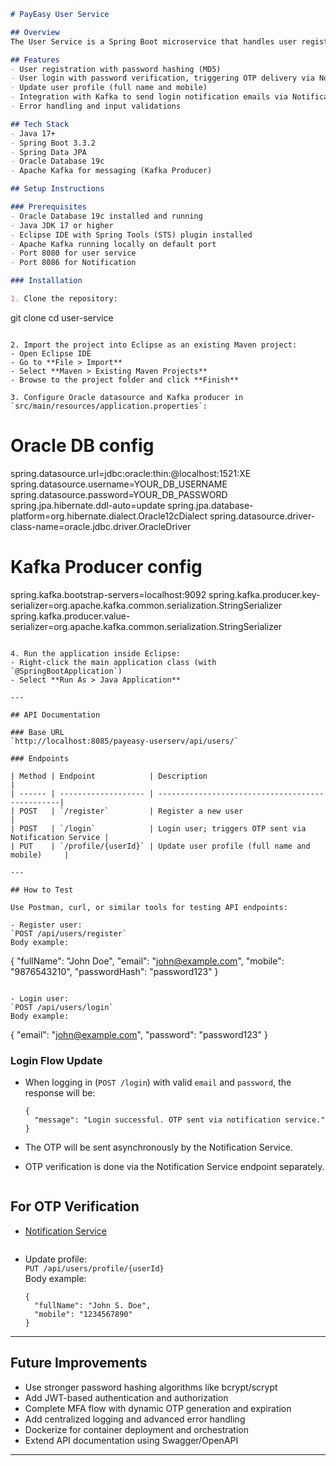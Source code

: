 ```markdown
# PayEasy User Service

## Overview
The User Service is a Spring Boot microservice that handles user registration, login, and profile management for the PayEasy payment platform. User information is securely stored in an Oracle 19c database, and RESTful APIs are exposed for client applications. The login process integrates with the Notification Service via Kafka to handle OTP delivery for multi-factor authentication.

## Features
- User registration with password hashing (MD5)
- User login with password verification, triggering OTP delivery via Notification Service
- Update user profile (full name and mobile)
- Integration with Kafka to send login notification emails via Notification Service
- Error handling and input validations

## Tech Stack
- Java 17+
- Spring Boot 3.3.2
- Spring Data JPA
- Oracle Database 19c
- Apache Kafka for messaging (Kafka Producer)

## Setup Instructions

### Prerequisites
- Oracle Database 19c installed and running
- Java JDK 17 or higher
- Eclipse IDE with Spring Tools (STS) plugin installed
- Apache Kafka running locally on default port
- Port 8080 for user service
- Port 8086 for Notification

### Installation

1. Clone the repository:
   ```
   git clone <your-repo-url>
   cd user-service
   ```

2. Import the project into Eclipse as an existing Maven project:
   - Open Eclipse IDE
   - Go to **File > Import**
   - Select **Maven > Existing Maven Projects**
   - Browse to the project folder and click **Finish**

3. Configure Oracle datasource and Kafka producer in `src/main/resources/application.properties`:
   ```
   # Oracle DB config
   spring.datasource.url=jdbc:oracle:thin:@localhost:1521:XE
   spring.datasource.username=YOUR_DB_USERNAME
   spring.datasource.password=YOUR_DB_PASSWORD
   spring.jpa.hibernate.ddl-auto=update
   spring.jpa.database-platform=org.hibernate.dialect.Oracle12cDialect
   spring.datasource.driver-class-name=oracle.jdbc.driver.OracleDriver

   # Kafka Producer config
   spring.kafka.bootstrap-servers=localhost:9092
   spring.kafka.producer.key-serializer=org.apache.kafka.common.serialization.StringSerializer
   spring.kafka.producer.value-serializer=org.apache.kafka.common.serialization.StringSerializer
   ```

4. Run the application inside Eclipse:
   - Right-click the main application class (with `@SpringBootApplication`)
   - Select **Run As > Java Application**

---

## API Documentation

### Base URL
`http://localhost:8085/payeasy-userserv/api/users/`

### Endpoints

| Method | Endpoint            | Description                                      |
| ------ | ------------------- | ------------------------------------------------|
| POST   | `/register`         | Register a new user                             |
| POST   | `/login`            | Login user; triggers OTP sent via Notification Service |
| PUT    | `/profile/{userId}` | Update user profile (full name and mobile)     |

---

## How to Test

Use Postman, curl, or similar tools for testing API endpoints:

- Register user:  
  `POST /api/users/register`    
  Body example:
  ```
  {
    "fullName": "John Doe",
    "email": "john@example.com",
    "mobile": "9876543210",
    "passwordHash": "password123"
  }
  ```

- Login user:  
  `POST /api/users/login`    
  Body example:
  ```
  {
    "email": "john@example.com",
    "password": "password123"
  }


  ### Login Flow Update
- When logging in (`POST /login`) with valid `email` and `password`, the response will be:
  ```
  {
    "message": "Login successful. OTP sent via notification service."
  }
  ```
- The OTP will be sent asynchronously by the Notification Service.
- OTP verification is done via the Notification Service endpoint separately.

  ```

## For OTP Verification
- [Notification Service](./payeasy-notificationserv/README.md)

  ```
- Update profile:  
  `PUT /api/users/profile/{userId}`    
  Body example:
  ```
  {
    "fullName": "John S. Doe",
    "mobile": "1234567890"
  }
  ```
  
---

## Future Improvements
- Use stronger password hashing algorithms like bcrypt/scrypt
- Add JWT-based authentication and authorization
- Complete MFA flow with dynamic OTP generation and expiration
- Add centralized logging and advanced error handling
- Dockerize for container deployment and orchestration
- Extend API documentation using Swagger/OpenAPI

---

